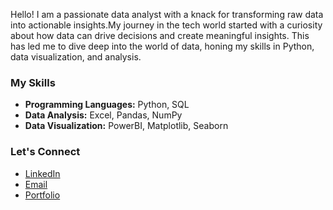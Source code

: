 Hello! I am a passionate data analyst with a knack for transforming raw data into actionable insights.My journey in the tech world started with a curiosity about how data can drive
decisions and create meaningful insights. This has led me to dive deep into the world of data, honing my skills in Python, data visualization, and analysis.

### My Skills

- **Programming Languages:** Python, SQL
- **Data Analysis:** Excel, Pandas, NumPy
- **Data Visualization:** PowerBI, Matplotlib, Seaborn


### Let's Connect

- [LinkedIn](https://www.linkedin.com/in/subroto-dutta-b1342217b/)
- [Email](mailto:subrotodutta21@gmail.com)
- [Portfolio](https://www.datascienceportfol.io/subroto_dutta)
